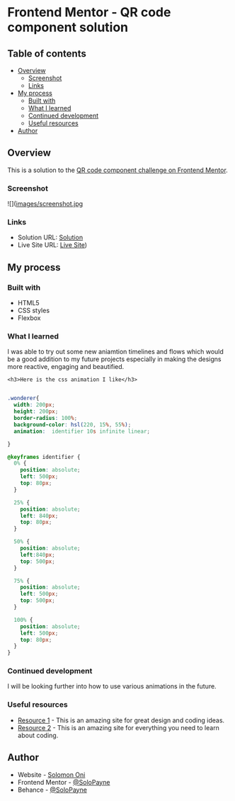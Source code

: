 # Frontend Mentor - QR code component solution

## Table of contents

- [Overview](#overview)
  - [Screenshot](#screenshot)
  - [Links](#links)
- [My process](#my-process)
  - [Built with](#built-with)
  - [What I learned](#what-i-learned)
  - [Continued development](#continued-development)
  - [Useful resources](#useful-resources)
- [Author](#author)

## Overview

This is a solution to the [QR code component challenge on Frontend Mentor](https://www.frontendmentor.io/challenges/qr-code-component-iux_sIO_H).

### Screenshot

![]([images/screenshot.jpg](https://www.linkpicture.com/q/challenge-git.png)

### Links

- Solution URL: [Solution](https://www.linkpicture.com/q/challenge-git.png)
- Live Site URL: [Live Site](https://solopayne.github.io/QR-Code-Component-Solution/))

## My process

### Built with

- HTML5 
- CSS styles
- Flexbox

### What I learned

I was able to try out some new aniamtion timelines and flows which would be a good addition to my future projects especially in making the designs more reactive, engaging and beautified.
```
<h3>Here is the css animation I like</h3>
```
```css

.wonderer{
  width: 200px;
  height: 200px;
  border-radius: 100%;
  background-color: hsl(220, 15%, 55%);
  animation:  identifier 10s infinite linear;

}

@keyframes identifier {
  0% {
    position: absolute;
    left: 500px;
    top: 80px;
  }

  25% {
    position: absolute;
    left: 840px;
    top: 80px;
  }

  50% {
    position: absolute;
    left:840px;
    top: 500px;
  }

  75% {
    position: absolute;
    left: 500px;
    top: 500px;
  }

  100% {
    position: absolute;
    left: 500px;
    top: 80px;
  }
}
```

### Continued development

I will be looking further into how to use various animations in the future.

### Useful resources

- [Resource 1](https://www.codepen.io) - This is an amazing site for great design and coding ideas.
- [Resource 2](https://www.w3schools.com/cssref/default.asp) - This is an amazing site for everything you need to learn about coding.

## Author

- Website - [Solomon Oni](https://solomonooni.wixsite.com/solop)
- Frontend Mentor - [@SoloPayne](https://www.frontendmentor.io/profile/SoloPayne)
- Behance - [@SoloPayne](https://www.behance.net/payneoni)

